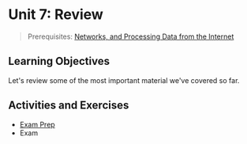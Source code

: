 # Unit 7: Review

> Prerequisites: [Networks, and Processing Data from the Internet](unit-6.md)

## Learning Objectives

Let's review some of the most important material we've covered so far.

## Activities and Exercises

  + [Exam Prep](/exam/README.md)
  + Exam

